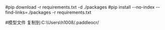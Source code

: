 #pip download -r requirements.txt -d ./packages
#pip install --no-index --find-links=./packages -r requirements.txt

#模型文件 复制到:C:\Users\h1008/.paddleocr/